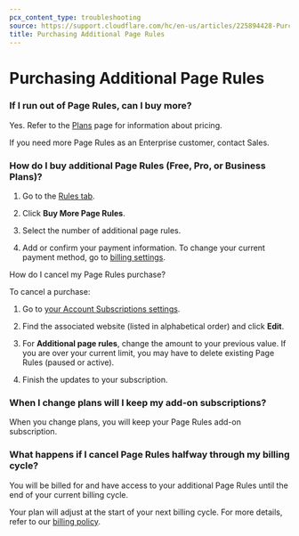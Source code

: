 ```yaml
---
pcx_content_type: troubleshooting
source: https://support.cloudflare.com/hc/en-us/articles/225894428-Purchasing-Additional-Page-Rules
title: Purchasing Additional Page Rules
---
```


# Purchasing Additional Page Rules



### If I run out of Page Rules, can I buy more?

Yes. Refer to the [Plans](https://www.cloudflare.com/plans/) page for information about pricing.

If you need more Page Rules as an Enterprise customer, contact Sales.

### How do I buy additional Page Rules (Free, Pro, or Business Plans)?

1. Go to the [Rules tab](http://dash.cloudflare.com/?to=/:account/:zone/rules).

2. Click **Buy More Page Rules**.

3. Select the number of additional page rules.

4. Add or confirm your payment information. To change your current payment method, go to [billing settings](http://dash.cloudflare.com/?to=/:account/billing).

How do I cancel my Page Rules purchase?

To cancel a purchase:

1. Go to [your Account Subscriptions settings](http://dash.cloudflare.com/?to=/:account/billing/subscriptions).

2. Find the associated website (listed in alphabetical order) and click **Edit**.

3. For **Additional page rules**, change the amount to your previous value. If you are over your current limit, you may have to delete existing Page Rules (paused or active).

4. Finish the updates to your subscription.

### When I change plans will I keep my add-on subscriptions?

When you change plans, you will keep your Page Rules add-on subscription.

### What happens if I cancel Page Rules halfway through my billing cycle?

You will be billed for and have access to your additional Page Rules until the end of your current billing cycle.

Your plan will adjust at the start of your next billing cycle. For more details, refer to our [billing policy](/support/account-management-billing/billing-cloudflare-plans/cloudflare-billing-policy/).
